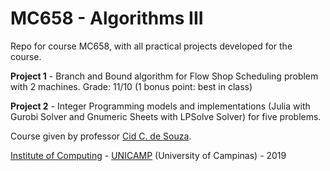 MC658 - Algorithms III
======================

Repo for course MC658, with all practical projects developed for the course.

**Project 1** - Branch and Bound algorithm for Flow Shop Scheduling problem with 2 machines. Grade: 11/10 (1 bonus point: best in class)

**Project 2** - Integer Programming models and implementations (Julia with Gurobi Solver and Gnumeric Sheets with LPSolve Solver) for five problems.

Course given by professor [Cid C. de Souza](https://ic.unicamp.br/~cid/).

[Institute of Computing](http://ic.unicamp.br/en) - [UNICAMP](http://www.unicamp.br/unicamp/) (University of Campinas) - 2019

